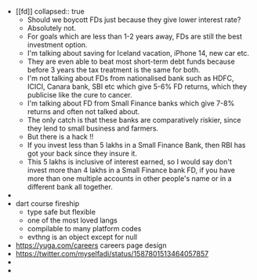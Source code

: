 - [[fd]]
  collapsed:: true
	- Should we boycott FDs just because they give lower interest rate?
	- Absolutely not.
	- For goals which are less than 1-2 years away, FDs are still the best investment option.
	- I'm talking about saving for Iceland vacation, iPhone 14, new car etc.
	- They are even able to beat most short-term debt funds because before 3 years the tax treatment is the same for both.
	- I'm not talking about FDs from nationalised bank such as HDFC, ICICI, Canara bank, SBI etc which give 5-6% FD returns, which they publicise like the cure to cancer.
	- I'm talking about FD from Small Finance banks which give 7-8% returns and often not talked about.
	- The only catch is that these banks are comparatively riskier, since they lend to small business and farmers.
	- But there is a hack !!
	- If you invest less than 5 lakhs in a Small Finance Bank, then RBI has got your back since they insure it.
	- This 5 lakhs is inclusive of interest earned, so I would say don't invest more than 4 lakhs in a Small Finance bank FD, if you have more than one multiple accounts in other people's name or in a different bank all together.
-
- dart course fireship
	- type safe but flexible
	- one of the most loved langs
	- compilable to many platform codes
	- evthng is an object except for null
- https://yuga.com/careers careers page design
- https://twitter.com/myselfadi/status/1587801513464057857
-
-